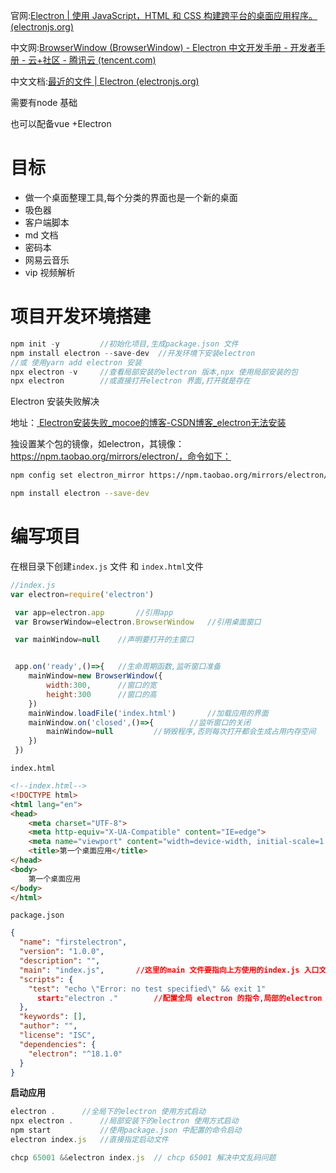 官网:[Electron | 使用 JavaScript，HTML 和 CSS 构建跨平台的桌面应用程序。 (electronjs.org)](https://www.electronjs.org/)

中文网:[BrowserWindow (BrowserWindow) - Electron 中文开发手册 - 开发者手册 - 云+社区 - 腾讯云 (tencent.com)](https://cloud.tencent.com/developer/section/1115971)

中文文档:[最近的文件 | Electron (electronjs.org)](https://www.electronjs.org/zh/docs/latest/tutorial/recent-documents)

需要有node 基础

也可以配备vue +Electron

# 目标

- 做一个桌面整理工具,每个分类的界面也是一个新的桌面
- 吸色器
- 客户端脚本
- md 文档
- 密码本
- 网易云音乐
- vip 视频解析





# 项目开发环境搭建

```js
npm init -y			//初始化项目,生成package.json 文件
npm install electron --save-dev  //开发环境下安装electron
//或 使用yarn add electron 安装
npx electron -v		//查看局部安装的electron 版本,npx 使用局部安装的包
npx electron 		//或直接打开electron 界面,打开就是存在
```

Electron 安装失败解决

地址：[ Electron安装失败_mocoe的博客-CSDN博客_electron无法安装](https://blog.csdn.net/mocoe/article/details/86751925)

独设置某个包的镜像，如electron，其镜像： https://npm.taobao.org/mirrors/electron/，命令如下：

```bash
npm config set electron_mirror https://npm.taobao.org/mirrors/electron/

npm install electron --save-dev
```



# 编写项目

在根目录下创建`index.js` 文件 和 `index.html`文件

```js
//index.js
var electron=require('electron')

 var app=electron.app       //引用app
 var BrowserWindow=electron.BrowserWindow   //引用桌面窗口

 var mainWindow=null    //声明要打开的主窗口


 app.on('ready',()=>{   //生命周期函数,监听窗口准备
    mainWindow=new BrowserWindow({
        width:300,      //窗口的宽
        height:300      //窗口的高
    })
    mainWindow.loadFile('index.html')       //加载应用的界面
    mainWindow.on('closed',()=>{        //监听窗口的关闭
        mainWindow=null         //销毁程序,否则每次打开都会生成占用内存空间
    })
 })


```

`index.html`

```html
<!--index.html-->
<!DOCTYPE html>
<html lang="en">
<head>
    <meta charset="UTF-8">
    <meta http-equiv="X-UA-Compatible" content="IE=edge">
    <meta name="viewport" content="width=device-width, initial-scale=1.0">
    <title>第一个桌面应用</title>
</head>
<body>
    第一个桌面应用
</body>
</html>
```

`package.json`

```json
{
  "name": "firstelectron",
  "version": "1.0.0",
  "description": "",
  "main": "index.js",		//这里的main 文件要指向上方使用的index.js 入口文件,也是应用的主进程
  "scripts": {
    "test": "echo \"Error: no test specified\" && exit 1"
      start:"electron ."		//配置全局 electron 的指令,局部的electron 修改为"npx electron ."
  },
  "keywords": [],
  "author": "",
  "license": "ISC",
  "dependencies": {
    "electron": "^18.1.0"
  }
}

```

**启动应用**

```js
electron .		//全局下的electron 使用方式启动
npx electron .		//局部安装下的electron 使用方式启动
npm start 			//使用package.json 中配置的命令启动
electron index.js	//直接指定启动文件

chcp 65001 &&electron index.js	// chcp 65001 解决中文乱码问题
```

